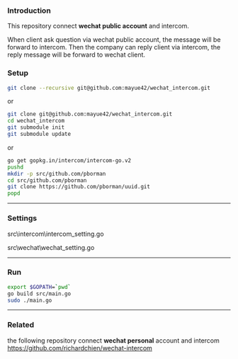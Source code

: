 ### Introduction

This repository connect **wechat public account** and intercom.

When client ask question via wechat public account, the message will be forward to intercom. Then the company can reply client via intercom, the reply message will be forward to wechat client.

### Setup

```bash
git clone --recursive git@github.com:mayue42/wechat_intercom.git
```

or

```bash
git clone git@github.com:mayue42/wechat_intercom.git
cd wechat_intercom
git submodule init
git submodule update
```

or

```bash
go get gopkg.in/intercom/intercom-go.v2
pushd
mkdir -p src/github.com/pborman
cd src/github.com/pborman
git clone https://github.com/pborman/uuid.git
popd
```

---

### Settings

src\intercom\intercom_setting.go

src\wechat\wechat_setting.go

---

### Run

```bash
export $GOPATH=`pwd`
go build src/main.go
sudo ./main.go 
```

---

### Related

the following repository connect **wechat personal** account and intercom
https://github.com/richardchien/wechat-intercom
